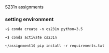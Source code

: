 S231n assignments

### setting environment
```shell
~$ conda create -n cs231n python=3.5

~$ conda activate cs231n

~/assignment1$ pip install -r requirements.txt
```
